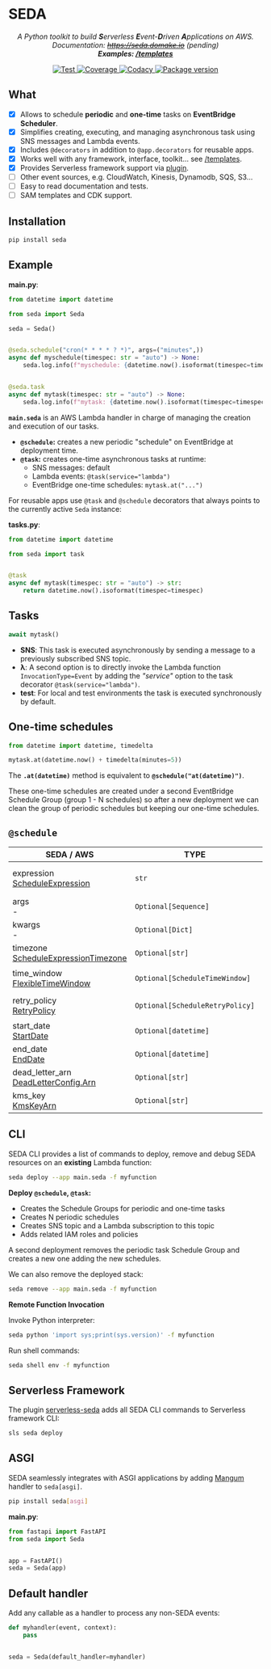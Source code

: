 # SEDA

<p align="center">
    <em>A Python toolkit to build <b>S</b>erverless <b>E</b>vent-<b>D</b>riven <b>A</b>pplications on AWS.</em>
    <br><em>Documentation: <a href="https://seda.domake.io"><del>https://seda.domake.io</del></a> (pending)</em>
    <br><em><b>Examples: <a href="https://github.com/mongkok/seda/tree/main/templates">/templates</a></b></em>
</p>
<p align="center">
    <a href="https://github.com/mongkok/seda/actions">
        <img src="https://github.com/mongkok/seda/actions/workflows/test-suite.yml/badge.svg" alt="Test">
    </a>
    <a href="https://codecov.io/gh/mongkok/seda">
        <img src="https://img.shields.io/codecov/c/github/mongkok/seda?color=%2334D058" alt="Coverage">
    </a>
    <a href="https://www.codacy.com/gh/mongkok/seda/dashboard">
        <img src="https://app.codacy.com/project/badge/Grade/ee6de85d485d4d9fbb5592ac95cec155" alt="Codacy">
    </a>
    <a href="https://pypi.org/project/seda">
        <img src="https://img.shields.io/pypi/v/seda" alt="Package version">
    </a>
</p>

## What

  - [x] Allows to schedule **periodic** and **one-time** tasks on **EventBridge Scheduler**.
  - [x] Simplifies creating, executing, and managing asynchronous task using SNS messages and Lambda events.
  - [x] Includes `@decorators` in addition to `@app.decorators` for reusable apps.
  - [x] Works well with any framework, interface,  toolkit... see [/templates](https://github.com/mongkok/seda/tree/main/templates).
  - [x] Provides Serverless framework support via [plugin](https://github.com/mongkok/serverless-seda).
  - [ ] Other event sources, e.g. CloudWatch, Kinesis, Dynamodb, SQS, S3...
  - [ ] Easy to read documentation and tests.
  - [ ] SAM templates and CDK support.

## Installation

```sh
pip install seda
```

## Example

**main.py**:

```py
from datetime import datetime

from seda import Seda

seda = Seda()


@seda.schedule("cron(* * * * ? *)", args=("minutes",))
async def myschedule(timespec: str = "auto") -> None:
    seda.log.info(f"myschedule: {datetime.now().isoformat(timespec=timespec)}")


@seda.task
async def mytask(timespec: str = "auto") -> None:
    seda.log.info(f"mytask: {datetime.now().isoformat(timespec=timespec)}")
```
**`main.seda`** is an AWS Lambda handler in charge of managing the creation and execution of our tasks.

  - **`@schedule`:** creates a new periodic "schedule" on EventBridge at deployment time.
  - **`@task`:** creates one-time asynchronous tasks at runtime:
    - SNS messages: default
    - Lambda events:  `@task(service="lambda")`
    - EventBridge one-time schedules: `mytask.at("...")`

For reusable apps use `@task` and `@schedule` decorators that always points to the currently active `Seda` instance:

**tasks.py**:

```py
from datetime import datetime

from seda import task


@task
async def mytask(timespec: str = "auto") -> str:
    return datetime.now().isoformat(timespec=timespec)
```

## Tasks

```py
await mytask()
```

  - **SNS**: This task is executed asynchronously by sending a message to a previously subscribed SNS topic.
  - **λ**: A second option is to directly invoke the Lambda function `InvocationType=Event` by adding the *"service"* option to the task decorator `@task(service="lambda")`.
  - **test**: For local and test environments the task is executed synchronously by default.

## One-time schedules
 
```py
from datetime import datetime, timedelta

mytask.at(datetime.now() + timedelta(minutes=5))
```

The **`.at(datetime)`** method is equivalent to **`@schedule("at(datetime)")`**.

These one-time schedules are created under a second EventBridge Schedule Group (group 1 -  N schedules) so after a new deployment we can clean the group of periodic schedules but keeping our one-time schedules.

## `@schedule`

| SEDA / AWS | TYPE | EXAMPLE |
| ---------- | ---- | ------- |
| expression<br />[ScheduleExpression](https://docs.aws.amazon.com/scheduler/latest/APIReference/API_CreateSchedule.html#scheduler-CreateSchedule-request-ScheduleExpression) | `str` | - `"rate(5 minutes)"`<br />- `"cron(*/5 * * * ? *)"`<br />- `"at(2025-10-26T12:00:00)"` |
| args<br />- | `Optional[Sequence]` | `("a", "b")` |
| kwargs<br />- | `Optional[Dict]` | `{"a": "b"}` |
| timezone<br />[ScheduleExpressionTimezone](https://docs.aws.amazon.com/scheduler/latest/APIReference/API_CreateSchedule.html#scheduler-CreateSchedule-request-ScheduleExpressionTimezone) | `Optional[str]` | `"Asia/Saigon"` |
| time_window<br />[FlexibleTimeWindow](https://docs.aws.amazon.com/scheduler/latest/APIReference/API_CreateSchedule.html#scheduler-CreateSchedule-request-FlexibleTimeWindow) |`Optional[ScheduleTimeWindow]` | `{"Mode": "FLEXIBLE", "MaximumWindowInMinutes": 15}` |
| retry_policy<br />[RetryPolicy](https://docs.aws.amazon.com/scheduler/latest/APIReference/API_Target.html#scheduler-Type-Target-RetryPolicy) | `Optional[ScheduleRetryPolicy]` | `{"MaximumEventAgeInSeconds": 60, "MaximumRetryAttempts": 10}` |
| start_date<br />[StartDate](https://docs.aws.amazon.com/scheduler/latest/APIReference/API_CreateSchedule.html#scheduler-CreateSchedule-request-StartDate) | `Optional[datetime]` | `datetime.now() + timedelta(minutes=5)` |
| end_date<br />[EndDate](https://docs.aws.amazon.com/scheduler/latest/APIReference/API_CreateSchedule.html#scheduler-CreateSchedule-request-EndDate) | `Optional[datetime]` | `datetime.now() + timedelta(days=5)` |
| dead_letter_arn<br />[DeadLetterConfig.Arn](https://docs.aws.amazon.com/scheduler/latest/APIReference/API_Target.html#scheduler-Type-Target-DeadLetterConfig) | `Optional[str]` | `"arn:aws:sqs:..."` |
| kms_key<br />[KmsKeyArn](https://docs.aws.amazon.com/scheduler/latest/APIReference/API_CreateSchedule.html#scheduler-CreateSchedule-request-KmsKeyArn) | `Optional[str]` | `"arn:aws:kms:..."` |

## CLI

SEDA CLI provides a list of commands to deploy, remove and debug SEDA resources on an **existing** Lambda function:

```sh
seda deploy --app main.seda -f myfunction
```

**Deploy `@schedule`, `@task`:**

  - Creates the Schedule Groups for periodic and one-time tasks
  - Creates N periodic schedules
  - Creates SNS topic and a Lambda subscription to this topic
  - Adds related IAM roles and policies

A second deployment removes the periodic task Schedule Group and creates a new one adding the new schedules.

We can also remove the deployed stack:

```sh
seda remove --app main.seda -f myfunction
```

**Remote Function Invocation**

Invoke Python interpreter:

```sh
seda python 'import sys;print(sys.version)' -f myfunction
```

Run shell commands:

```sh
seda shell env -f myfunction
```

## Serverless Framework

The plugin [serverless-seda](https://github.com/mongkok/serverless-seda) adds all SEDA CLI commands to Serverless framework CLI:

```sh
sls seda deploy
```

## ASGI

SEDA seamlessly integrates with ASGI applications by adding [Mangum](https://github.com/jordaneremieff/mangum) handler to `seda[asgi]`.

```sh
pip install seda[asgi]
```

**main.py**:

```py
from fastapi import FastAPI
from seda import Seda


app = FastAPI()
seda = Seda(app)
```

## Default handler

Add any callable as a handler to process any non-SEDA events:

```py
def myhandler(event, context):
    pass


seda = Seda(default_handler=myhandler)
```

